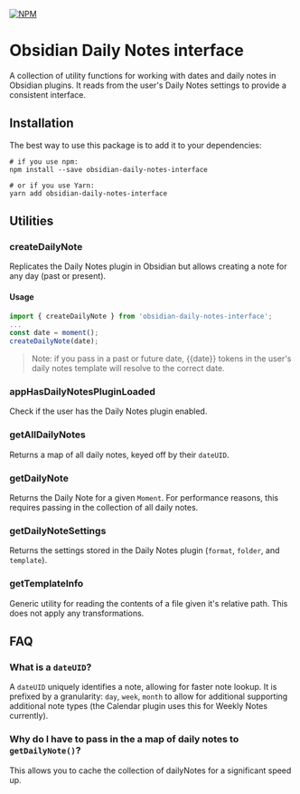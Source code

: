 [![NPM](https://nodei.co/npm/obsidian-daily-notes-interface.png?mini=true)](https://npmjs.org/package/obsidian-daily-notes-interface)

# Obsidian Daily Notes interface

A collection of utility functions for working with dates and daily notes in Obsidian plugins. It reads from the user's Daily Notes settings to provide a consistent interface.

## Installation

The best way to use this package is to add it to your dependencies:

```
# if you use npm:
npm install --save obsidian-daily-notes-interface

# or if you use Yarn:
yarn add obsidian-daily-notes-interface
```

## Utilities

### createDailyNote

Replicates the Daily Notes plugin in Obsidian but allows creating a note for any day (past or present).

#### Usage

```ts
import { createDailyNote } from 'obsidian-daily-notes-interface';
...
const date = moment();
createDailyNote(date);
```

> Note: if you pass in a past or future date, {{date}} tokens in the user's daily notes template will resolve to the correct date.

### appHasDailyNotesPluginLoaded

Check if the user has the Daily Notes plugin enabled.

### getAllDailyNotes

Returns a map of all daily notes, keyed off by their `dateUID`.

### getDailyNote

Returns the Daily Note for a given `Moment`. For performance reasons, this requires passing in the collection of all daily notes.

### getDailyNoteSettings

Returns the settings stored in the Daily Notes plugin (`format`, `folder`, and `template`).

### getTemplateInfo

Generic utility for reading the contents of a file given it's relative path. This does not apply any transformations.

## FAQ

### What is a `dateUID`?

A `dateUID` uniquely identifies a note, allowing for faster note lookup. It is prefixed by a granularity: `day`, `week`, `month` to allow for additional supporting additional note types (the Calendar plugin uses this for Weekly Notes currently).

### Why do I have to pass in the a map of daily notes to `getDailyNote()`?

This allows you to cache the collection of dailyNotes for a significant speed up.

